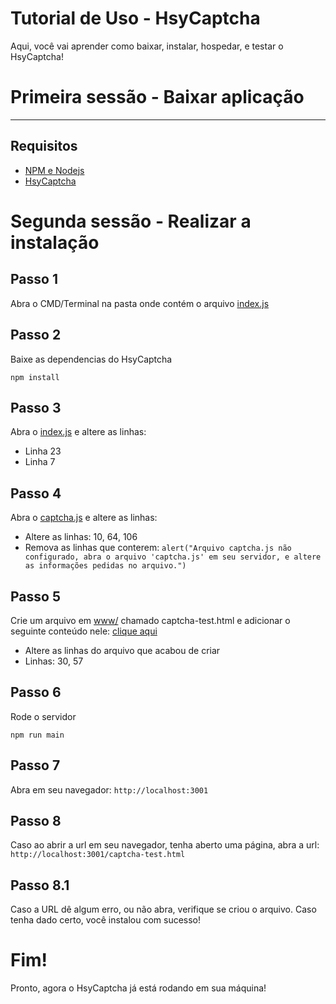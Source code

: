# Tutorial de Uso - HsyCaptcha
Aqui, você vai aprender como baixar, instalar, hospedar, e testar o HsyCaptcha!

# Primeira sessão - Baixar aplicação
--------------
## Requisitos
- [NPM e Nodejs](https://nodejs.org/en/download)
- [HsyCaptcha](https://github.com/Hsyst/HsyCaptcha/releases)


# Segunda sessão - Realizar a instalação
## Passo 1
Abra o CMD/Terminal na pasta onde contém o arquivo [index.js](https://github.com/Hsyst/HsyCaptcha/blob/main/index.js)

## Passo 2
Baixe as dependencias do HsyCaptcha
```
npm install
```

## Passo 3
Abra o [index.js](https://github.com/Hsyst/HsyCaptcha/blob/main/index.js) e altere as linhas:

- Linha 23
- Linha 7

## Passo 4
Abra o [captcha.js](https://github.com/Hsyst/HsyCaptcha/blob/main/www/captcha.js) e altere as linhas:

- Altere as linhas: 10, 64, 106
- Remova as linhas que conterem: `alert("Arquivo captcha.js não configurado, abra o arquivo 'captcha.js' em seu servidor, e altere as informações pedidas no arquivo.")`

## Passo 5
Crie um arquivo em [www/](https://github.com/Hsyst/HsyCaptcha/tree/main/www) chamado captcha-test.html e adicionar o seguinte conteúdo nele: [clique aqui](https://github.com/Hsyst/HsyCaptcha/tree/main#script-default)

- Altere as linhas do arquivo que acabou de criar
- Linhas: 30, 57

## Passo 6
Rode o servidor
```
npm run main
```

## Passo 7
Abra em seu navegador: `http://localhost:3001`

## Passo 8
Caso ao abrir a url em seu navegador, tenha aberto uma página, abra a url: `http://localhost:3001/captcha-test.html`

## Passo 8.1
Caso a URL dê algum erro, ou não abra, verifique se criou o arquivo. Caso tenha dado certo, você instalou com sucesso!

# Fim!
Pronto, agora o HsyCaptcha já está rodando em sua máquina!
